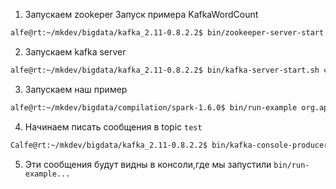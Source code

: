 1) Запускаем zookeper
Запуск примера KafkaWordCount



``` sh
alfe@rt:~/mkdev/bigdata/kafka_2.11-0.8.2.2$ bin/zookeeper-server-start.sh config/zookeeper.properties
```
2) Запускаем kafka server
```sh
alfe@rt:~/mkdev/bigdata/kafka_2.11-0.8.2.2$ bin/kafka-server-start.sh config/server.properties
```

3) Запускаем наш пример

```sh
alfe@rt:~/mkdev/bigdata/compilation/spark-1.6.0$ bin/run-example org.apache.spark.examples.streaming.KafkaWordCount localhost:2181 test-consumer-group test 1
```

4) Начинаем писать сообщения в topic `test`

```sh
Calfe@rt:~/mkdev/bigdata/kafka_2.11-0.8.2.2$ bin/kafka-console-producer.sh --broker-list localhost:90 --topic test
```

5) Эти сообщения будут видны в консоли,где мы запустили `bin/run-example...`